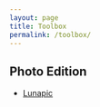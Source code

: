 ```yaml
---
layout: page
title: Toolbox
permalink: /toolbox/
---
```


## Photo Edition

- [Lunapic](https://www8.lunapic.com/editor/)
